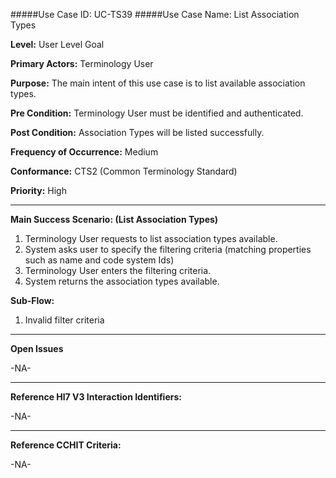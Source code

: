 #####Use Case ID: UC-TS39
#####Use Case Name: List Association Types

**Level:**                     User Level Goal

**Primary Actors:**            Terminology User  

**Purpose:**                   The main intent of this use case is to list available association types.

**Pre Condition:**             Terminology User must be identified and authenticated. 

**Post Condition:**            Association Types will be listed successfully.

**Frequency of Occurrence:**   Medium

**Conformance:**             	 CTS2 (Common Terminology Standard)

**Priority:**                  High
__________________________________________________________
**Main Success Scenario: (List Association Types)**

1.	Terminology User requests to list association types available.
2.	System asks user to specify the filtering criteria (matching properties such as name and code system Ids)
3.	Terminology User enters the filtering criteria.
4.	System returns the association types available.

**Sub-Flow:**

1. Invalid filter criteria

_______________________________________________________________
**Open Issues**

-NA-
_______________________________________________________________
**Reference Hl7 V3 Interaction Identifiers:**

-NA-
_______________________________________________________________
**Reference CCHIT Criteria:**

-NA-
